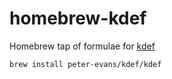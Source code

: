 # homebrew-kdef
Homebrew tap of formulae for [kdef](https://github.com/peter-evans/kdef)

```sh
brew install peter-evans/kdef/kdef
```
